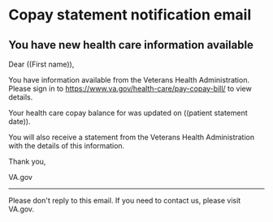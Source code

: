 # Copay statement notification email

## You have new health care information available 

Dear ((First name)), 

You have information available from the Veterans Health Administration.  Please sign in to https://www.va.gov/health-care/pay-copay-bill/ to view details.

Your health care copay balance for was updated on ((patient statement date)).

You will also receive a statement from the Veterans Health Administration with the details of this information.

Thank you,
 
VA.gov  

------  

Please don't reply to this email. If you need to contact us, please visit VA.gov. 
